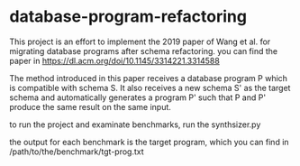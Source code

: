 # database-program-refactoring

This project is an effort to implement the 2019 paper of Wang et al. for migrating database programs after schema refactoring. you can find the paper in https://dl.acm.org/doi/10.1145/3314221.3314588

 The method introduced in this paper receives a database program P which is compatible with schema S. It also receives a new schema S' as the target schema and automatically generates a program P' such that P and P' produce the same result on the same input.


to run the project and examinate benchmarks, run the synthsizer.py 

the output for each benchmark is the target program, which you can find in /path/to/the/benchmark/tgt-prog.txt
